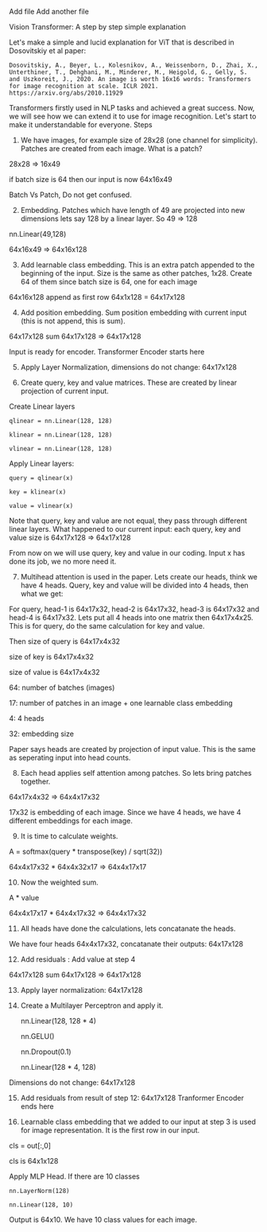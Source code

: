 Add file
Add another file

Vision Transformer: A step by step simple explanation

Let's make a simple and lucid explanation for ViT that is described in Dosovitskiy et al paper:

    Dosovitskiy, A., Beyer, L., Kolesnikov, A., Weissenborn, D., Zhai, X., Unterthiner, T., Dehghani, M., Minderer, M., Heigold, G., Gelly, S. and Uszkoreit, J., 2020. An image is worth 16x16 words: Transformers for image recognition at scale. ICLR 2021. https://arxiv.org/abs/2010.11929

Transformers firstly used in NLP tasks and achieved a great success. Now, we will see how we can extend it to use for image recognition. Let's start to make it understandable for everyone.
Steps

1. We have images, for example size of 28x28 (one channel for simplicity). Patches are created from each image. What is a patch?

28x28 => 16x49

if batch size is 64 then our input is now 64x16x49

Batch Vs Patch, Do not get confused.

2. Embedding. Patches which have length of 49 are projected into new dimensions lets say 128 by a linear layer. So 49 => 128

nn.Linear(49,128)

64x16x49 => 64x16x128

3. Add learnable class embedding. This is an extra patch appended to the beginning of the input. Size is the same as other patches, 1x28. Create 64 of them since batch size is 64, one for each image

64x16x128 append as first row 64x1x128 = 64x17x128

4. Add position embedding. Sum position embedding with current input (this is not append, this is sum).

64x17x128 sum 64x17x128 => 64x17x128

Input is ready for encoder.
Transformer Encoder starts here

5. Apply Layer Normalization, dimensions do not change: 64x17x128

6. Create query, key and value matrices. These are created by linear projection of current input.

Create Linear layers

    qlinear = nn.Linear(128, 128)

    klinear = nn.Linear(128, 128)

    vlinear = nn.Linear(128, 128)

Apply Linear layers:

    query = qlinear(x)

    key = klinear(x)

    value = vlinear(x)

Note that query, key and value are not equal, they pass through different linear layers. What happened to our current input: each query, key and value size is 64x17x128 => 64x17x128

From now on we will use query, key and value in our coding. Input x has done its job, we no more need it.

7. Multihead attention is used in the paper. Lets create our heads, think we have 4 heads. Query, key and value will be divided into 4 heads, then what we get:

For query, head-1 is 64x17x32, head-2 is 64x17x32, head-3 is 64x17x32 and head-4 is 64x17x32. Lets put all 4 heads into one matrix then 64x17x4x25. This is for query, do the same calculation for key and value.

Then size of query is 64x17x4x32

size of key is 64x17x4x32

size of value is 64x17x4x32

64: number of batches (images)

17: number of patches in an image + one learnable class embedding

4: 4 heads

32: embedding size

Paper says heads are created by projection of input value. This is the same as seperating input into head counts.

8. Each head applies self attention among patches. So lets bring patches together.

64x17x4x32 => 64x4x17x32

17x32 is embedding of each image. Since we have 4 heads, we have 4 different embeddings for each image.

9. It is time to calculate weights.

A = softmax(query * transpose(key) / sqrt(32))

64x4x17x32 * 64x4x32x17 => 64x4x17x17

10. Now the weighted sum.

A * value

64x4x17x17 * 64x4x17x32 => 64x4x17x32

11. All heads have done the calculations, lets concatanate the heads.

We have four heads 64x4x17x32, concatanate their outputs: 64x17x128

12. Add residuals : Add value at step 4

64x17x128 sum 64x17x128 => 64x17x128

13. Apply layer normalization: 64x17x128

14. Create a Multilayer Perceptron and apply it.

    nn.Linear(128, 128 * 4)

    nn.GELU()

    nn.Dropout(0.1)

    nn.Linear(128 * 4, 128)

Dimensions do not change: 64x17x128

15. Add residuals from result of step 12: 64x17x128
Tranformer Encoder ends here

16. Learnable class embedding that we added to our input at step 3 is used for image representation. It is the first row in our input.

cls = out[:,0]

cls is 64x1x128

Apply MLP Head. If there are 10 classes

    nn.LayerNorm(128)

    nn.Linear(128, 10)

Output is 64x10. We have 10 class values for each image.

 

